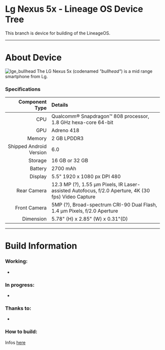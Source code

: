 Lg Nexus 5x - Lineage OS Device Tree
===============================

This branch is device for building of the LineageOS.

---

# About Device
![lge_bullhead](https://www.lg.com/us/images/cell-phones/md05230825/gallery/large06.jpg "LG Nexus 5x") The LG Nexus 5x (codenamed _"bullhead"_) is a mid range smartphone from Lg.


### Specifications

Component Type | Details
-------:|:-------------------------
CPU     | Qualcomm® Snapdragon™ 808 processor, 1.8 GHz hexa-core 64-bit
GPU     | Adreno 418
Memory  | 2 GB LPDDR3
Shipped Android Version | 6.0
Storage | 16 GB or 32 GB
Battery | 2700 mAh
Display | 5.5" 1920 x 1080 px DPI 480
Rear Camera | 12.3 MP (?), 1.55 µm Pixels, IR Laser-assisted Autofocus, f/2.0 Aperture, 4K (30 fps) Video Capture
Front Camera | 5MP (?), Broad-spectrum CRI-90 Dual Flash, 1.4 µm Pixels, f/2.0 Aperture
Dimension | 5.78" (H) x 2.85" (W) x 0.31"(D)

---

# Build Information

### Working:
 * 

### In progress:
 * 

### Thanks to:
 * 

### How to build:
Infos [here](https://github.com/AOUP-AndroidOpenUmiProject/local_manifests/tree/cm-13.0)

